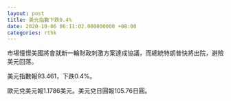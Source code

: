 ```yaml
---
layout: post
title: 美元指數下跌0.4%
date: 2020-10-06 06:11:02.000000000 +08:00
categories: rthk
---
```


市場憧憬美國將會就新一輪財政刺激方案達成協議，而總統特朗普快將出院，避險美元回落。

美元指數報93.461，下跌0.4%。

歐元兌美元報1.1786美元。美元兌日圓報105.76日圓。
